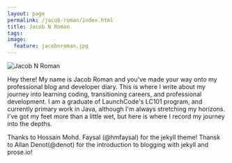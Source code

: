 ```yaml
---
layout: page
permalink: /jacob-roman/index.html
title: Jacob N Roman
tags: 
image:
  feature: jacobnroman.jpg
---
```


  <img src="{{ site.url }}/images/jacobnroman.jpg" alt="Jacob N Roman">

Hey there! My name is Jacob Roman and you've made your way onto my professional blog and developer diary. This is where I write about my journey into learning coding, transitioning careers, and professional development. I am a graduate of LaunchCode's LC101 program, and currently primary work in Java, although I'm always stretching my horizons. I've got my feet more than a little wet, but here is where I record my journey into the depths. 

Thanks to Hossain Mohd. Faysal (@hmfaysal) for the jekyll theme!
Thansk to Allan Denot(@denot) for the introduction to blogging with jekyll and prose.io!
